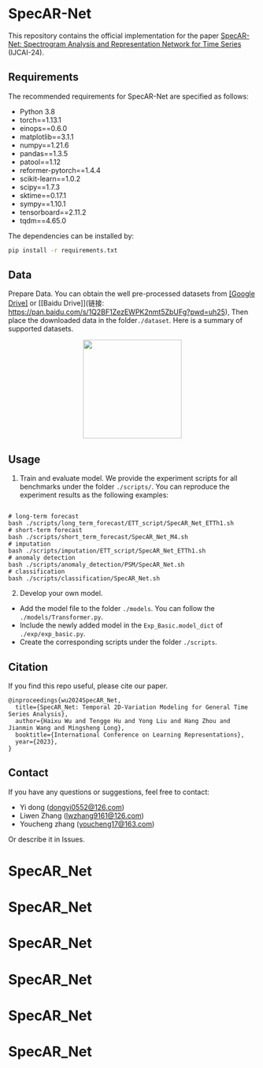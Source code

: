# SpecAR-Net
This repository contains the official implementation for the paper [SpecAR-Net: Spectrogram Analysis and Representation Network for Time Series](https:xxx) (IJCAI-24).

## Requirements

The recommended requirements for SpecAR-Net are specified as follows:
* Python 3.8
* torch==1.13.1
* einops==0.6.0
* matplotlib==3.1.1
* numpy==1.21.6
* pandas==1.3.5
* patool==1.12
* reformer-pytorch==1.4.4
* scikit-learn==1.0.2
* scipy==1.7.3
* sktime==0.17.1
* sympy==1.10.1
* tensorboard==2.11.2
* tqdm==4.65.0

The dependencies can be installed by:
```bash
pip install -r requirements.txt
```

## Data
Prepare Data. You can obtain the well pre-processed datasets from [[Google Drive]](https://drive.google.com/file/d/1nrXwdI4kyDUYKBj3ecRDZ2T-azh9i0JU/view?usp=sharing) or [[Baidu Drive]](链接: https://pan.baidu.com/s/1Q2BF1ZezEWPK2nmt5ZbUFg?pwd=uh25), Then place the downloaded data in the folder`./dataset`. Here is a summary of supported datasets.

<p align="center">
<img src=".\pic\dataset.png" height = "200" alt="" align=center />
</p>

## Usage
1. Train and evaluate model. We provide the experiment scripts for all benchmarks under the folder `./scripts/`. You can reproduce the experiment results as the following examples:

```

# long-term forecast
bash ./scripts/long_term_forecast/ETT_script/SpecAR_Net_ETTh1.sh
# short-term forecast
bash ./scripts/short_term_forecast/SpecAR_Net_M4.sh
# imputation
bash ./scripts/imputation/ETT_script/SpecAR_Net_ETTh1.sh
# anomaly detection
bash ./scripts/anomaly_detection/PSM/SpecAR_Net.sh
# classification
bash ./scripts/classification/SpecAR_Net.sh
```

2. Develop your own model.

- Add the model file to the folder `./models`. You can follow the `./models/Transformer.py`.
- Include the newly added model in the `Exp_Basic.model_dict` of  `./exp/exp_basic.py`.
- Create the corresponding scripts under the folder `./scripts`.

## Citation

If you find this repo useful, please cite our paper.

```
@inproceedings{wu2024SpecAR_Net,
  title={SpecAR_Net: Temporal 2D-Variation Modeling for General Time Series Analysis},
  author={Haixu Wu and Tengge Hu and Yong Liu and Hang Zhou and Jianmin Wang and Mingsheng Long},
  booktitle={International Conference on Learning Representations},
  year={2023},
}
```

## Contact
If you have any questions or suggestions, feel free to contact:

- Yi dong (dongyi0552@126.com) 
- Liwen Zhang (lwzhang9161@126.com) 
- Youcheng zhang (youcheng17@163.com)

Or describe it in Issues.



# SpecAR_Net
# SpecAR_Net
# SpecAR_Net
# SpecAR_Net
# SpecAR_Net
# SpecAR_Net
